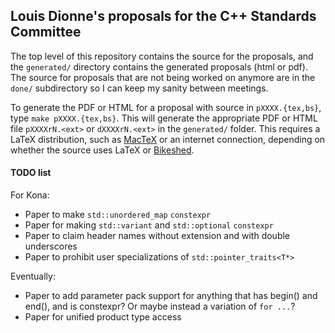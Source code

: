 ## Louis Dionne's proposals for the C++ Standards Committee

The top level of this repository contains the source for the proposals, and
the `generated/` directory contains the generated proposals (html or pdf).
The source for proposals that are not being worked on anymore are in the
`done/` subdirectory so I can keep my sanity between meetings.

To generate the PDF or HTML for a proposal with source in `pXXXX.{tex,bs}`,
type `make pXXXX.{tex,bs}`. This will generate the appropriate PDF or HTML
file `pXXXXrN.<ext>` or `dXXXXrN.<ext>` in the `generated/` folder. This
requires a LaTeX distribution, such as [MacTeX][] or an internet connection,
depending on whether the source uses LaTeX or [Bikeshed][].

#### TODO list
For Kona:
- Paper to make `std::unordered_map` `constexpr`
- Paper for making `std::variant` and `std::optional` `constexpr`
- Paper to claim header names without extension and with double underscores
- Paper to prohibit user specializations of `std::pointer_traits<T*>`

Eventually:
- Paper to add parameter pack support for anything that has begin() and end(), and is constexpr? Or maybe instead a variation of `for ...`?
- Paper for unified product type access

[Bikeshed]: https://tabatkins.github.io/bikeshed
[MacTeX]: https://www.tug.org/mactex
